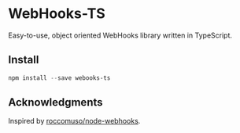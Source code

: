 # WebHooks-TS

Easy-to-use, object oriented WebHooks library written in TypeScript.

## Install

```powershell
npm install --save webooks-ts
```

## Acknowledgments

Inspired by [roccomuso/node-webhooks](https://github.com/roccomuso/node-webhooks).
